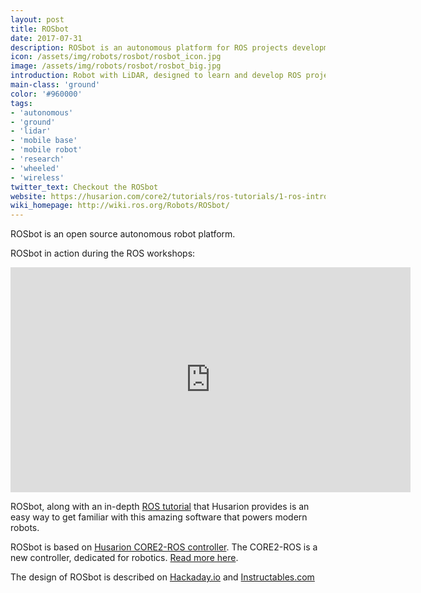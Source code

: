 ```yaml
---
layout: post
title: ROSbot
date: 2017-07-31
description: ROSbot is an autonomous platform for ROS projects development
icon: /assets/img/robots/rosbot/rosbot_icon.jpg
image: /assets/img/robots/rosbot/rosbot_big.jpg
introduction: Robot with LiDAR, designed to learn and develop ROS projects, with a dedicated tutorial available. Good base to add extensions - sensors, grippers, etc. thanks to many interfaces available on the rear panel.
main-class: 'ground'
color: '#960000'
tags:
- 'autonomous'
- 'ground'
- 'lidar'
- 'mobile base'
- 'mobile robot'
- 'research'
- 'wheeled'
- 'wireless'
twitter_text: Checkout the ROSbot
website: https://husarion.com/core2/tutorials/ros-tutorials/1-ros-introduction/
wiki_homepage: http://wiki.ros.org/Robots/ROSbot/
---
```


ROSbot is an open source autonomous robot platform.

ROSbot in action during the ROS workshops:

<iframe src="https://player.vimeo.com/video/224989128?title=0&byline=0&portrait=0" width="640" height="360" frameborder="0" webkitallowfullscreen mozallowfullscreen allowfullscreen></iframe>

ROSbot, along with an in-depth [ROS tutorial](https://husarion.com/core2/tutorials/ros-tutorials/1-ros-introduction/) that Husarion provides is an easy way to get familiar with this amazing software that powers modern robots. 

ROSbot is based on [Husarion CORE2-ROS controller](https://www.crowdsupply.com/husarion/core2). The CORE2-ROS is a new controller, dedicated for robotics. [Read more here](https://www.crowdsupply.com/husarion/core2).

The design of ROSbot is described on [Hackaday.io](https://hackaday.io/project/21885-rosbot-autonomous-robot-platform) and [Instructables.com](https://www.instructables.com/id/ROSbot-Autonomous-Robot-With-LiDAR/)
